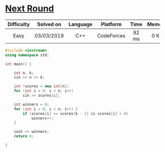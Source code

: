 # [Next Round](https://codeforces.com/problemset/problem/158/A)

| Difficulty | Solved on  | Language   | Platform   | Time       | Memory     |
| :--------: | :--------: | :--------: | :--------: | :--------: | :--------: |
| Easy       | 03/03/2019 | C++        | CodeForces | 92 ms      | 0 KB       |

```c++
#include <iostream>
using namespace std;

int main() {

    int n, k;
    cin >> n >> k;

    int *scores = new int[n];
    for (int i = 0; i < n; i++)
        cin >> scores[i];

    int winners = 0;
    for (int i = 0; i < n; i++) {
        if (scores[i] >= scores[k - 1] && scores[i] > 0)
            winners++;
    }

    cout << winners;
    return 0;

}
```

